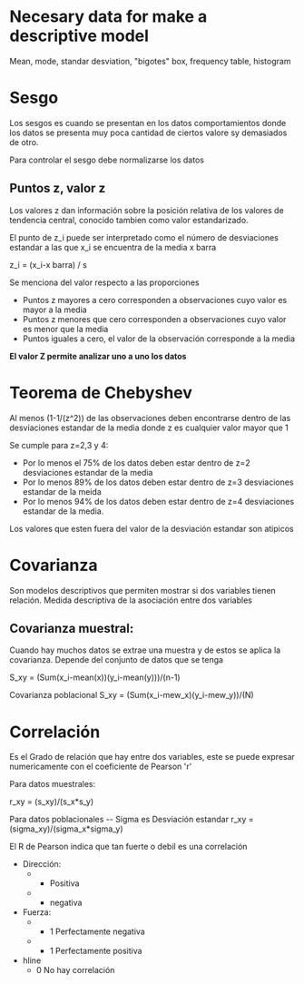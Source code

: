 # Necesary data for make a descriptive model
Mean, mode, standar desviation, "bigotes" box, frequency table, histogram 

# Sesgo
Los sesgos es cuando se presentan en los datos comportamientos donde los datos se presenta muy poca cantidad de ciertos valore sy demasiados de otro.

Para controlar el sesgo debe normalizarse los datos

## Puntos z, valor z
Los valores z dan información sobre la posición relativa de los valores de tendencia central, conocido tambien como valor estandarizado.

El punto de z_i puede ser interpretado como el número de desviaciones estandar a las que x_i se encuentra de la media x barra

z_i = (x_i-x barra) / s

Se menciona del valor respecto a las proporciones

* Puntos z mayores a cero corresponden a observaciones cuyo valor es mayor a la media
* Puntos z menores que cero corresponden a observaciones cuyo valor es menor que la media
* Puntos iguales a cero, el valor de la observación corresponde a la media

**El valor Z permite analizar uno a uno los datos**

# Teorema de Chebyshev
Al menos (1-1/(z^2)) de las observaciones deben encontrarse dentro de las desviaciones estandar de la media donde z es cualquier valor mayor que 1

Se cumple para z=2,3 y 4:
* Por lo menos el 75% de los datos deben estar dentro de z=2 desviaciones estandar de la media
* Por lo menos 89% de los datos deben estar dentro de z=3 desviaciones estandar de la meida
* Por lo menos 94% de los datos deben estar dentro de z=4 desviaciones estandar de la media.

Los valores que esten fuera del valor de la desviación estandar son atipicos

# Covarianza
Son modelos descriptivos que permiten mostrar si dos variables tienen relación. Medida descriptiva de la asociación entre dos variables

## Covarianza muestral:
Cuando hay muchos datos se extrae una muestra y de estos se aplica la covarianza. Depende del conjunto de datos que se tenga

S_xy = (Sum(x_i-mean(x))(y_i-mean(y)))/(n-1)

Covarianza poblacional
S_xy = (Sum(x_i-mew_x)(y_i-mew_y))/(N)


# Correlación
Es el Grado de relación que hay entre dos variables, este se puede expresar numericamente con el coeficiente de Pearson 'r'

Para datos muestrales:

r_xy = (s_xy)/(s_x*s_y)

Para datos poblacionales
-- Sigma es Desviación estandar
r_xy = (sigma_xy)/(sigma_x*sigma_y)

El R de Pearson indica que tan fuerte o debil es una correlación

* Dirección:
    * + Positiva
    * - negativa
* Fuerza:
    * - 1 Perfectamente negativa
    * + 1 Perfectamente positiva
* hline
    * 0 No hay correlación